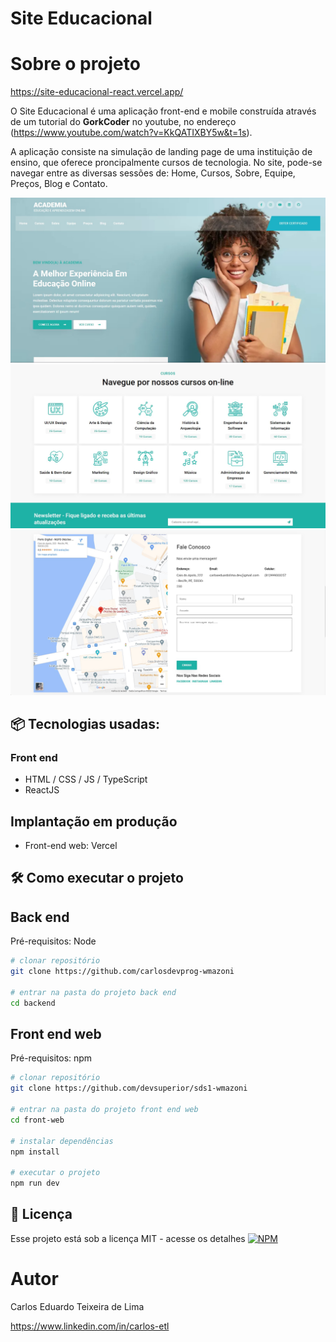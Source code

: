 # Site Educacional 


# Sobre o projeto

https://site-educacional-react.vercel.app/

O Site Educacional é uma aplicação front-end e mobile construída através de um tutorial do **GorkCoder** no youtube, no endereço (https://www.youtube.com/watch?v=KkQATIXBY5w&t=1s).

A aplicação consiste na simulação de landing page de uma instituição de ensino, que oferece proncipalmente cursos de tecnologia. No site, pode-se navegar entre as diversas sessões de: Home, Cursos, Sobre, Equipe, Preços, Blog e Contato. 

![](https://github.com/carlosdevprog/urls-de-imagens/blob/master/assets/site-educacional-react/Screenshot_1.jpg?raw=true)
![](https://github.com/carlosdevprog/urls-de-imagens/blob/master/assets/site-educacional-react/Screenshot_2.jpg?raw=true)
![](https://github.com/carlosdevprog/urls-de-imagens/blob/master/assets/site-educacional-react/Screenshot_3.jpg?raw=truehttps://github.com/carlosdevprog/urls-de-imagens/blob/master/assets/site-educacional-react/Screenshot_3.jpg?raw=true)

## 📦 Tecnologias usadas:

### Front end
- HTML / CSS / JS / TypeScript
- ReactJS

## Implantação em produção
- Front-end web: Vercel

## 🛠️ Como executar o projeto

## Back end
Pré-requisitos: Node

```bash
# clonar repositório
git clone https://github.com/carlosdevprog-wmazoni

# entrar na pasta do projeto back end
cd backend


```

## Front end web
Pré-requisitos: npm
```bash
# clonar repositório
git clone https://github.com/devsuperior/sds1-wmazoni

# entrar na pasta do projeto front end web
cd front-web

# instalar dependências
npm install

# executar o projeto
npm run dev
```

## 📄 Licença

Esse projeto está sob a licença MIT - acesse os detalhes [![NPM](https://img.shields.io/npm/l/react)](https://github.com/carlosdevprog/site-educacional-react/blob/master/LICENSE)

# Autor

Carlos Eduardo Teixeira de Lima

https://www.linkedin.com/in/carlos-etl
